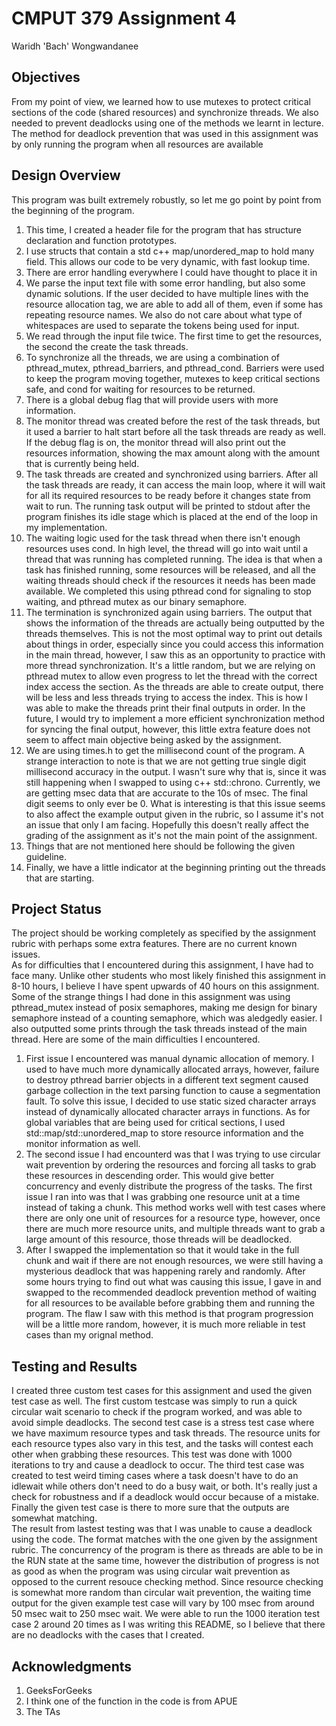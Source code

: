 # CMPUT 379 Assignment 4

Waridh 'Bach' Wongwandanee

## Objectives

From my point of view, we learned how to use mutexes to protect critical
sections of the code (shared resources) and synchronize threads. We also needed
to prevent deadlocks using one of the methods we learnt in lecture. The method
for deadlock prevention that was used in this assignment was by only running the
program when all resources are available

## Design Overview

This program was built extremely robustly, so let me go point by point from the
beginning of the program.
1. This time, I created a header file for the program that has structure
declaration and function prototypes.
2. I use structs that contain a std c++ map/unordered_map to hold many field.
This allows our code to be very dynamic, with fast lookup time.
3. There are error handling everywhere I could have thought to place it in
4. We parse the input text file with some error handling, but also some dynamic
solutions. If the user decided to have multiple lines with the resource
allocation tag, we are able to add all of them, even if some has repeating
resource names. We also do not care about what type of whitespaces are used to
separate the tokens being used for input.
5. We read through the input file twice. The first time to get the resources,
the second the create the task threads.
6. To synchronize all the threads, we are using a combination of pthread_mutex,
pthread_barriers, and pthread_cond. Barriers were used to keep the program
moving together, mutexes to keep critical sections safe, and cond for waiting
for resources to be returned.
7. There is a global debug flag that will provide users with more information.
8. The monitor thread was created before the rest of the task threads, but it
used a barrier to halt start before all the task threads are ready as well. If
the debug flag is on, the monitor thread will also print out the resources
information, showing the max amount along with the amount that is currently
being held.
9. The task threads are created and synchronized using barriers. After all the
task threads are ready, it can access the main loop, where it will wait for all
its required resources to be ready before it changes state from wait to run.
The running task output will be printed to stdout after the program finishes its
idle stage which is placed at the end of the loop in my implementation.
10. The waiting logic used for the task thread when there isn't enough resources
uses cond. In high level, the thread will go into wait until a thread that was
running has completed running. The idea is that when a task has finished
running, some resources will be released, and all the waiting threads should
check if the resources it needs has been made available. We completed this using
pthread cond for signaling to stop waiting, and pthread mutex as our binary
semaphore.
11. The termination is synchronized again using barriers. The output that shows
the information of the threads are actually being outputted by the threads
themselves. This is not the most optimal way to print out details about things
in order, especially since you could access this information in the main thread,
however, I saw this as an opportunity to practice with more thread
synchronization. It's a little random, but we are relying on pthread mutex to
allow even progress to let the thread with the correct index access the section.
As the threads are able to create output, there will be less and less threads
trying to access the index. This is how I was able to make the threads print
their final outputs in order. In the future, I would try to implement a more
efficient synchronization method for syncing the final output, however, this
little extra feature does not seem to affect main objective being asked by the
assignment.
12. We are using times.h to get the millisecond count of the program. A strange
interaction to note is that we are not getting true single digit millisecond
accuracy in the output. I wasn't sure why that is, since it was still happening
when I swapped to using c++ std::chrono. Currently, we are getting msec data
that are accurate to the 10s of msec. The final digit seems to only ever be 0.
What is interesting is that this issue seems to also affect the example output
given in the rubric, so I assume it's not an issue that only I am facing.
Hopefully this doesn't really affect the grading of the assignment as it's not
the main point of the assignment.
13. Things that are not mentioned here should be following the given guideline.
14. Finally, we have a little indicator at the beginning printing out the
threads that are starting.

## Project Status

The project should be working completely as specified by the assignment rubric
with perhaps some extra features. There are no current known issues.  
As for difficulties that I encountered during this assignment, I have had to
face many. Unlike other students who most likely finished this assignment in
8-10 hours, I believe I have spent upwards of 40 hours on this assignment.
Some of the strange things I had done in this assignment was using pthread_mutex
instead of posix semaphores, making me design for binary semaphore instead of
a counting semaphore, which was aledgedly easier. I also outputted some prints
through the task threads instead of the main thread. Here are some of the main
difficulties I encountered.
1. First issue I encountered was manual dynamic allocation of memory. I used to
have much more dynamically allocated arrays, however, failure to destroy pthread
barrier objects in a different text segment caused garbage collection in the
text parsing function to cause a segmentation fault. To solve this issue, I
decided to use static sized character arrays instead of dynamically allocated
character arrays in functions. As for global variables that are being used for
critical sections, I used std::map/std::unordered_map to store resource
information and the monitor information as well.
2. The second issue I had encounterd was that I was trying to use circular wait
prevention by ordering the resources and forcing all tasks to grab these
resources in descending order. This would give better concurrency and evenly
distribute the progress of the tasks. The first issue I ran into was that I was
grabbing one resource unit at a time instead of taking a chunk. This method
works well with test cases where there are only one unit of resources for a
resource type, however, once there are much more resource units, and multiple
threads want to grab a large amount of this resource, those threads will be
deadlocked.
3. After I swapped the implementation so that it would take in the full chunk
and wait if there are not enough resources, we were still having a mysterious
deadlock that was happening rarely and randomly. After some hours trying to
find out what was causing this issue, I gave in and swapped to the recommended
deadlock prevention method of waiting for all resources to be available before
grabbing them and running the program. The flaw I saw with this method is that
program progression will be a little more random, however, it is much more
reliable in test cases than my orignal method.

## Testing and Results

I created three custom test cases for this assignment and used the given test
case as well. The first custom testcase was simply to run a quick circular wait
scenario to check if the program worked, and was able to avoid simple deadlocks.
The second test case is a stress test case where we have maximum resource types
and task threads. The resource units for each resource types also vary in this
test, and the tasks will contest each other when grabbing these resources. This
test was done with 1000 iterations to try and cause a deadlock to occur. The
third test case was created to test weird timing cases where a task doesn't have
to do an idlewait while others don't need to do a busy wait, or both. It's
really just a check for robustness and if a deadlock would occur because of a
mistake. Finally the given test case is there to more sure that the outputs are
somewhat matching.  
The result from lastest testing was that I was unable to cause a deadlock using
the code. The format matches with the one given by the assignment rubric. The
concurrency of the program is there as threads are able to be in the RUN state
at the same time, however the distribution of progress is not as good as when
the program was using circular wait prevention as opposed to the current resouce
checking method. Since resource checking is somewhat more random than circular
wait prevention, the waiting time output for the given example test case will
vary by 100 msec from around 50 msec wait to 250 msec wait. We were able to run
the 1000 iteration test case 2 around 20 times as I was writing this README, so
I believe that there are no deadlocks with the cases that I created.

## Acknowledgments

1. GeeksForGeeks
2. I think one of the function in the code is from APUE
3. The TAs
